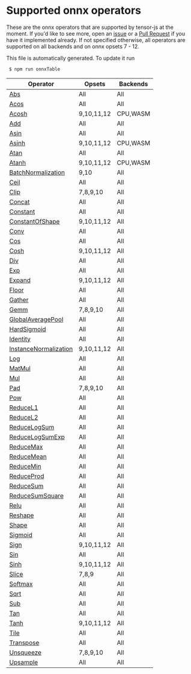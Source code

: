 
# Supported onnx operators

These are the onnx operators that are supported by tensor-js at the moment.
If you'd like to see more, open an [issue](https://github.com/Hoff97/tensorjs/issues/new)
or a [Pull Request](https://github.com/Hoff97/tensorjs/compare) if you have it implemented
already. If not specified otherwise, all operators are supported on all backends and
on onnx opsets 7 - 12.

This file is automatically generated. To update it run
```sh
 $ npm run onnxTable
```

| Operator        | Opsets           | Backends           |
| ------------- | ------------- | ------------- |
| [Abs](https://github.com/onnx/onnx/blob/master/docs/Operators.md#Abs) | All | All |
| [Acos](https://github.com/onnx/onnx/blob/master/docs/Operators.md#Acos) | All | All |
| [Acosh](https://github.com/onnx/onnx/blob/master/docs/Operators.md#Acosh) | 9,10,11,12 | CPU,WASM |
| [Add](https://github.com/onnx/onnx/blob/master/docs/Operators.md#Add) | All | All |
| [Asin](https://github.com/onnx/onnx/blob/master/docs/Operators.md#Asin) | All | All |
| [Asinh](https://github.com/onnx/onnx/blob/master/docs/Operators.md#Asinh) | 9,10,11,12 | CPU,WASM |
| [Atan](https://github.com/onnx/onnx/blob/master/docs/Operators.md#Atan) | All | All |
| [Atanh](https://github.com/onnx/onnx/blob/master/docs/Operators.md#Atanh) | 9,10,11,12 | CPU,WASM |
| [BatchNormalization](https://github.com/onnx/onnx/blob/master/docs/Operators.md#BatchNormalization) | 9,10 | All |
| [Ceil](https://github.com/onnx/onnx/blob/master/docs/Operators.md#Ceil) | All | All |
| [Clip](https://github.com/onnx/onnx/blob/master/docs/Operators.md#Clip) | 7,8,9,10 | All |
| [Concat](https://github.com/onnx/onnx/blob/master/docs/Operators.md#Concat) | All | All |
| [Constant](https://github.com/onnx/onnx/blob/master/docs/Operators.md#Constant) | All | All |
| [ConstantOfShape](https://github.com/onnx/onnx/blob/master/docs/Operators.md#ConstantOfShape) | 9,10,11,12 | All |
| [Conv](https://github.com/onnx/onnx/blob/master/docs/Operators.md#Conv) | All | All |
| [Cos](https://github.com/onnx/onnx/blob/master/docs/Operators.md#Cos) | All | All |
| [Cosh](https://github.com/onnx/onnx/blob/master/docs/Operators.md#Cosh) | 9,10,11,12 | All |
| [Div](https://github.com/onnx/onnx/blob/master/docs/Operators.md#Div) | All | All |
| [Exp](https://github.com/onnx/onnx/blob/master/docs/Operators.md#Exp) | All | All |
| [Expand](https://github.com/onnx/onnx/blob/master/docs/Operators.md#Expand) | 9,10,11,12 | All |
| [Floor](https://github.com/onnx/onnx/blob/master/docs/Operators.md#Floor) | All | All |
| [Gather](https://github.com/onnx/onnx/blob/master/docs/Operators.md#Gather) | All | All |
| [Gemm](https://github.com/onnx/onnx/blob/master/docs/Operators.md#Gemm) | 7,8,9,10 | All |
| [GlobalAveragePool](https://github.com/onnx/onnx/blob/master/docs/Operators.md#GlobalAveragePool) | All | All |
| [HardSigmoid](https://github.com/onnx/onnx/blob/master/docs/Operators.md#HardSigmoid) | All | All |
| [Identity](https://github.com/onnx/onnx/blob/master/docs/Operators.md#Identity) | All | All |
| [InstanceNormalization](https://github.com/onnx/onnx/blob/master/docs/Operators.md#InstanceNormalization) | 9,10,11,12 | All |
| [Log](https://github.com/onnx/onnx/blob/master/docs/Operators.md#Log) | All | All |
| [MatMul](https://github.com/onnx/onnx/blob/master/docs/Operators.md#MatMul) | All | All |
| [Mul](https://github.com/onnx/onnx/blob/master/docs/Operators.md#Mul) | All | All |
| [Pad](https://github.com/onnx/onnx/blob/master/docs/Operators.md#Pad) | 7,8,9,10 | All |
| [Pow](https://github.com/onnx/onnx/blob/master/docs/Operators.md#Pow) | All | All |
| [ReduceL1](https://github.com/onnx/onnx/blob/master/docs/Operators.md#ReduceL1) | All | All |
| [ReduceL2](https://github.com/onnx/onnx/blob/master/docs/Operators.md#ReduceL2) | All | All |
| [ReduceLogSum](https://github.com/onnx/onnx/blob/master/docs/Operators.md#ReduceLogSum) | All | All |
| [ReduceLogSumExp](https://github.com/onnx/onnx/blob/master/docs/Operators.md#ReduceLogSumExp) | All | All |
| [ReduceMax](https://github.com/onnx/onnx/blob/master/docs/Operators.md#ReduceMax) | All | All |
| [ReduceMean](https://github.com/onnx/onnx/blob/master/docs/Operators.md#ReduceMean) | All | All |
| [ReduceMin](https://github.com/onnx/onnx/blob/master/docs/Operators.md#ReduceMin) | All | All |
| [ReduceProd](https://github.com/onnx/onnx/blob/master/docs/Operators.md#ReduceProd) | All | All |
| [ReduceSum](https://github.com/onnx/onnx/blob/master/docs/Operators.md#ReduceSum) | All | All |
| [ReduceSumSquare](https://github.com/onnx/onnx/blob/master/docs/Operators.md#ReduceSumSquare) | All | All |
| [Relu](https://github.com/onnx/onnx/blob/master/docs/Operators.md#Relu) | All | All |
| [Reshape](https://github.com/onnx/onnx/blob/master/docs/Operators.md#Reshape) | All | All |
| [Shape](https://github.com/onnx/onnx/blob/master/docs/Operators.md#Shape) | All | All |
| [Sigmoid](https://github.com/onnx/onnx/blob/master/docs/Operators.md#Sigmoid) | All | All |
| [Sign](https://github.com/onnx/onnx/blob/master/docs/Operators.md#Sign) | 9,10,11,12 | All |
| [Sin](https://github.com/onnx/onnx/blob/master/docs/Operators.md#Sin) | All | All |
| [Sinh](https://github.com/onnx/onnx/blob/master/docs/Operators.md#Sinh) | 9,10,11,12 | All |
| [Slice](https://github.com/onnx/onnx/blob/master/docs/Operators.md#Slice) | 7,8,9 | All |
| [Softmax](https://github.com/onnx/onnx/blob/master/docs/Operators.md#Softmax) | All | All |
| [Sqrt](https://github.com/onnx/onnx/blob/master/docs/Operators.md#Sqrt) | All | All |
| [Sub](https://github.com/onnx/onnx/blob/master/docs/Operators.md#Sub) | All | All |
| [Tan](https://github.com/onnx/onnx/blob/master/docs/Operators.md#Tan) | All | All |
| [Tanh](https://github.com/onnx/onnx/blob/master/docs/Operators.md#Tanh) | 9,10,11,12 | All |
| [Tile](https://github.com/onnx/onnx/blob/master/docs/Operators.md#Tile) | All | All |
| [Transpose](https://github.com/onnx/onnx/blob/master/docs/Operators.md#Transpose) | All | All |
| [Unsqueeze](https://github.com/onnx/onnx/blob/master/docs/Operators.md#Unsqueeze) | 7,8,9,10 | All |
| [Upsample](https://github.com/onnx/onnx/blob/master/docs/Operators.md#Upsample) | All | All |
